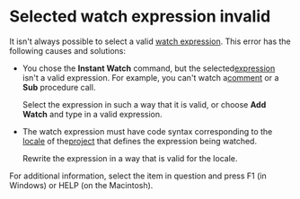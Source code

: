 
# Selected watch expression invalid

It isn't always possible to select a valid [watch expression](b8bdf64f-5920-1ae9-16d0-b26d09524a30.md). This error has the following causes and solutions:



- You chose the  **Instant Watch** command, but the selected[expression](b8bdf64f-5920-1ae9-16d0-b26d09524a30.md) isn't a valid expression. For example, you can't watch a[comment](b8bdf64f-5920-1ae9-16d0-b26d09524a30.md) or a **Sub** procedure call.
    
    Select the expression in such a way that it is valid, or choose  **Add Watch** and type in a valid expression.
    
- The watch expression must have code syntax corresponding to the [locale](b8bdf64f-5920-1ae9-16d0-b26d09524a30.md) of the[project](b8bdf64f-5920-1ae9-16d0-b26d09524a30.md) that defines the expression being watched.
    
    Rewrite the expression in a way that is valid for the locale.
    

For additional information, select the item in question and press F1 (in Windows) or HELP (on the Macintosh).
